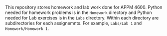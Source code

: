 This repository stores homework and lab work done for APPM 4600. Python needed for homework problems is in the `Homework` directory and Python needed for Lab exercises is in the `Labs` directory. Within each directory are subdirectories for each assignemnts. For example, `Labs/Lab 1` and `Homework/Homework 1`.
